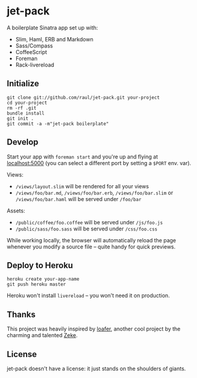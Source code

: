 # jet-pack

A boilerplate Sinatra app set up with:

- Slim, Haml, ERB and Markdown
- Sass/Compass
- CoffeeScript
- Foreman
- Rack-livereload

## Initialize

```
git clone git://github.com/raul/jet-pack.git your-project
cd your-project
rm -rf .git
bundle install
git init .
git commit -a -m"jet-pack boilerplate"
```

## Develop

Start your app with `foreman start` and you're up and flying at [localhost:5000](http://localhost:5000) (you can select a different port by setting a `$PORT` env. var).

Views:

- `/views/layout.slim` will be rendered for all your views
- `/views/foo/bar.md`, `/views/foo/bar.erb`, `/views/foo/bar.slim` or `/views/foo/bar.haml` will be served under `/foo/bar`

Assets:

- `/public/coffee/foo.coffee` will be served under `/js/foo.js`
- `/public/sass/foo.sass` will be served under `/css/foo.css`

While working locally, the browser will automatically reload the page whenever you modify a source file – quite handy for quick previews.

## Deploy to Heroku

```
heroku create your-app-name
git push heroku master
```

Heroku won't install `livereload` – you won't need it on production.

## Thanks

This project was heavily inspired by [loafer](https://github.com/zeke/loafer), another cool project by the charming and talented [Zeke](https://twitter.com/zeke).

## License

jet-pack doesn't have a license: it just stands on the shoulders of giants.